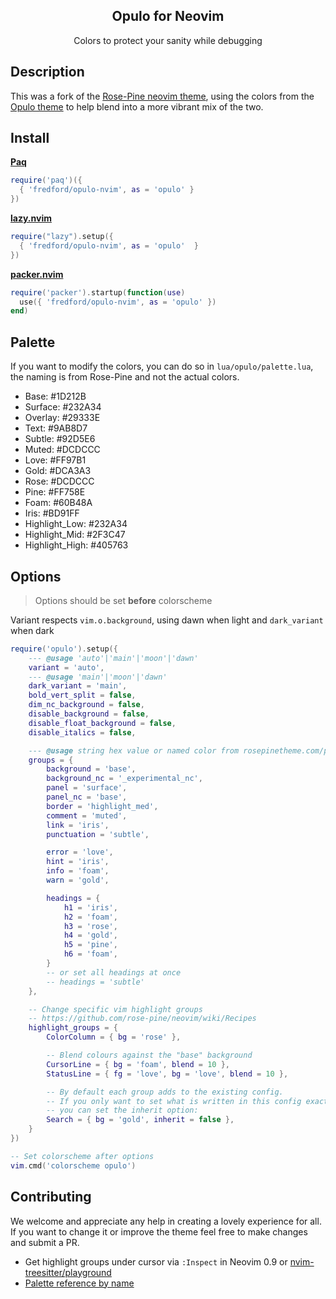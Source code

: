 <p align="center">
    <h2 align="center">Opulo for Neovim</h2>
</p>

<p align="center">Colors to protect your sanity while debugging</p>

## Description

This was a fork of the [Rose-Pine neovim theme](https://github.com/rose-pine/neovim), using the colors from the [Opulo theme](https://github.com/notjek1/opulo) to help blend into a more vibrant mix of the two.

## Install

**[Paq](https://github.com/savq/paq-nvim)**

```lua
require('paq')({
  { 'fredford/opulo-nvim', as = 'opulo' }
})
```

**[lazy.nvim](https://github.com/folke/lazy.nvim)**

```lua
require("lazy").setup({
  { 'fredford/opulo-nvim', as = 'opulo'  }
})
```

**[packer.nvim](https://github.com/wbthomason/packer.nvim)**

```lua
require('packer').startup(function(use)
  use({ 'fredford/opulo-nvim', as = 'opulo' })
end)
```

## Palette

If you want to modify the colors, you can do so in `lua/opulo/palette.lua`, the naming is from Rose-Pine and not the actual colors.

- Base: #1D212B
- Surface: #232A34
- Overlay: #29333E
- Text: #9AB8D7
- Subtle: #92D5E6
- Muted: #DCDCCC
- Love: #FF97B1
- Gold: #DCA3A3
- Rose: #DCDCCC
- Pine: #FF758E
- Foam: #60B48A
- Iris: #BD91FF
- Highlight_Low: #232A34
- Highlight_Mid: #2F3C47
- Highlight_High: #405763

## Options

> Options should be set **before** colorscheme

Variant respects `vim.o.background`, using dawn when light and `dark_variant`
when dark

```lua
require('opulo').setup({
	--- @usage 'auto'|'main'|'moon'|'dawn'
	variant = 'auto',
	--- @usage 'main'|'moon'|'dawn'
	dark_variant = 'main',
	bold_vert_split = false,
	dim_nc_background = false,
	disable_background = false,
	disable_float_background = false,
	disable_italics = false,

	--- @usage string hex value or named color from rosepinetheme.com/palette
	groups = {
		background = 'base',
		background_nc = '_experimental_nc',
		panel = 'surface',
		panel_nc = 'base',
		border = 'highlight_med',
		comment = 'muted',
		link = 'iris',
		punctuation = 'subtle',

		error = 'love',
		hint = 'iris',
		info = 'foam',
		warn = 'gold',

		headings = {
			h1 = 'iris',
			h2 = 'foam',
			h3 = 'rose',
			h4 = 'gold',
			h5 = 'pine',
			h6 = 'foam',
		}
		-- or set all headings at once
		-- headings = 'subtle'
	},

	-- Change specific vim highlight groups
	-- https://github.com/rose-pine/neovim/wiki/Recipes
	highlight_groups = {
		ColorColumn = { bg = 'rose' },

		-- Blend colours against the "base" background
		CursorLine = { bg = 'foam', blend = 10 },
		StatusLine = { fg = 'love', bg = 'love', blend = 10 },

		-- By default each group adds to the existing config.
		-- If you only want to set what is written in this config exactly,
		-- you can set the inherit option:
		Search = { bg = 'gold', inherit = false },
	}
})

-- Set colorscheme after options
vim.cmd('colorscheme opulo')
```

## Contributing

We welcome and appreciate any help in creating a lovely experience for all. If you want to change it or improve the theme feel free to make changes and submit a PR.

- Get highlight groups under cursor via `:Inspect` in Neovim 0.9 or
  [nvim-treesitter/playground](https://github.com/nvim-treesitter/playground#show-treesitter-and-syntax-highlight-groups-under-the-cursor)
- [Palette reference by name](https://github.com/notjek1/opulo)
